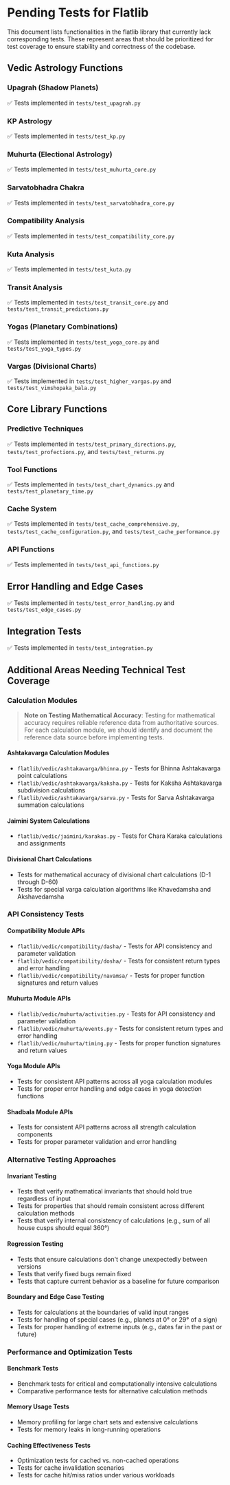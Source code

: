 # Pending Tests for Flatlib

This document lists functionalities in the flatlib library that currently lack corresponding tests. These represent areas that should be prioritized for test coverage to ensure stability and correctness of the codebase.

## Vedic Astrology Functions

### Upagrah (Shadow Planets)
✅ Tests implemented in `tests/test_upagrah.py`

### KP Astrology
✅ Tests implemented in `tests/test_kp.py`

### Muhurta (Electional Astrology)
✅ Tests implemented in `tests/test_muhurta_core.py`

### Sarvatobhadra Chakra
✅ Tests implemented in `tests/test_sarvatobhadra_core.py`

### Compatibility Analysis
✅ Tests implemented in `tests/test_compatibility_core.py`

### Kuta Analysis
✅ Tests implemented in `tests/test_kuta.py`

### Transit Analysis
✅ Tests implemented in `tests/test_transit_core.py` and `tests/test_transit_predictions.py`

### Yogas (Planetary Combinations)
✅ Tests implemented in `tests/test_yoga_core.py` and `tests/test_yoga_types.py`

### Vargas (Divisional Charts)
✅ Tests implemented in `tests/test_higher_vargas.py` and `tests/test_vimshopaka_bala.py`

## Core Library Functions

### Predictive Techniques
✅ Tests implemented in `tests/test_primary_directions.py`, `tests/test_profections.py`, and `tests/test_returns.py`

### Tool Functions
✅ Tests implemented in `tests/test_chart_dynamics.py` and `tests/test_planetary_time.py`

### Cache System
✅ Tests implemented in `tests/test_cache_comprehensive.py`, `tests/test_cache_configuration.py`, and `tests/test_cache_performance.py`

### API Functions
✅ Tests implemented in `tests/test_api_functions.py`

## Error Handling and Edge Cases

✅ Tests implemented in `tests/test_error_handling.py` and `tests/test_edge_cases.py`

## Integration Tests

✅ Tests implemented in `tests/test_integration.py`

## Additional Areas Needing Technical Test Coverage

### Calculation Modules

> **Note on Testing Mathematical Accuracy**: Testing for mathematical accuracy requires reliable reference data from authoritative sources. For each calculation module, we should identify and document the reference data source before implementing tests.

#### Ashtakavarga Calculation Modules
- `flatlib/vedic/ashtakavarga/bhinna.py` - Tests for Bhinna Ashtakavarga point calculations
- `flatlib/vedic/ashtakavarga/kaksha.py` - Tests for Kaksha Ashtakavarga subdivision calculations
- `flatlib/vedic/ashtakavarga/sarva.py` - Tests for Sarva Ashtakavarga summation calculations

#### Jaimini System Calculations
- `flatlib/vedic/jaimini/karakas.py` - Tests for Chara Karaka calculations and assignments

#### Divisional Chart Calculations
- Tests for mathematical accuracy of divisional chart calculations (D-1 through D-60)
- Tests for special varga calculation algorithms like Khavedamsha and Akshavedamsha

### API Consistency Tests

#### Compatibility Module APIs
- `flatlib/vedic/compatibility/dasha/` - Tests for API consistency and parameter validation
- `flatlib/vedic/compatibility/dosha/` - Tests for consistent return types and error handling
- `flatlib/vedic/compatibility/navamsa/` - Tests for proper function signatures and return values

#### Muhurta Module APIs
- `flatlib/vedic/muhurta/activities.py` - Tests for API consistency and parameter validation
- `flatlib/vedic/muhurta/events.py` - Tests for consistent return types and error handling
- `flatlib/vedic/muhurta/timing.py` - Tests for proper function signatures and return values

#### Yoga Module APIs
- Tests for consistent API patterns across all yoga calculation modules
- Tests for proper error handling and edge cases in yoga detection functions

#### Shadbala Module APIs
- Tests for consistent API patterns across all strength calculation components
- Tests for proper parameter validation and error handling

### Alternative Testing Approaches

#### Invariant Testing
- Tests that verify mathematical invariants that should hold true regardless of input
- Tests for properties that should remain consistent across different calculation methods
- Tests that verify internal consistency of calculations (e.g., sum of all house cusps should equal 360°)

#### Regression Testing
- Tests that ensure calculations don't change unexpectedly between versions
- Tests that verify fixed bugs remain fixed
- Tests that capture current behavior as a baseline for future comparison

#### Boundary and Edge Case Testing
- Tests for calculations at the boundaries of valid input ranges
- Tests for handling of special cases (e.g., planets at 0° or 29° of a sign)
- Tests for proper handling of extreme inputs (e.g., dates far in the past or future)

### Performance and Optimization Tests

#### Benchmark Tests
- Benchmark tests for critical and computationally intensive calculations
- Comparative performance tests for alternative calculation methods

#### Memory Usage Tests
- Memory profiling for large chart sets and extensive calculations
- Tests for memory leaks in long-running operations

#### Caching Effectiveness Tests
- Optimization tests for cached vs. non-cached operations
- Tests for cache invalidation scenarios
- Tests for cache hit/miss ratios under various workloads
